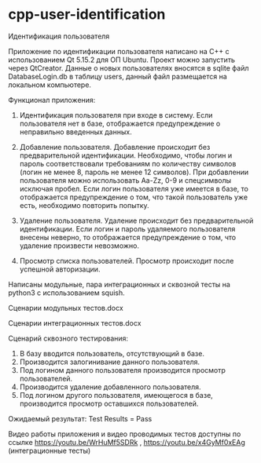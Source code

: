 # cpp-user-identification
Идентификация пользователя

Приложение по идентификации пользователя написано на C++ с использованием Qt 5.15.2 для ОП Ubuntu. Проект можно запустить через QtCreator.
Данные о новых пользователях вносятся в sqlite файл DatabaseLogin.db в таблицу users, данный файл размещается на локальном компьютере. 

Функционал приложения:
1. Идентификация пользователя при входе в систему. Если пользователя нет в базе, отображается предупреждение о неправильно введенных данных.

2. Добавление пользователя. Добавление происходит без предварительной идентификации. Необходимо, чтобы логин и пароль соответствовали требованиям по количеству символов (логин не менее 8, пароль не менее 12 символов). При добавлении пользователя можно использовать Aa-Zz, 0-9 и спецсимволы исключая пробел. Если логин пользователя уже имеется в базе, то отображается предупреждение о том, что такой пользователь уже есть, необходимо повторить попытку.

3. Удаление пользователя. Удаление происходит без предварительной идентификации. Если логин и пароль удаляемого пользователя внесены неверно, то отображается предупреждение о том, что удаление произвести невозможно.

4. Просмотр списка пользователей. Просмотр происходит после успешной авторизации.

Написаны модульные, пара интеграционных и сквозной тесты на python3 с использованием squish.

Сценарии модульных тестов.docx

Сценарии интеграционных тестов.docx

Сценарий сквозного тестирования:
1. В базу вводится пользователь, отсутствующий в базе.
2. Производится залогинивание данного пользователя.
3. Под логином данного пользователя производится просмотр пользователей.
4. Производится удаление добавленного пользователя.
5. Под логином другого пользователя, имеющегося в базе, производится просмотр оставшихся пользователей. 

Ожидаемый результат: Test Results = Pass

Видео работы приложения и видео проводимых тестов доступны по ссылке https://youtu.be/WrHuMf5SDRk , https://youtu.be/x4GyMf0xEAg (интеграционные тесты)
